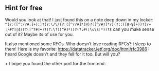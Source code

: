 ## Hint for free

Would you look at that! I just found this on a note deep down in my locker: `^(?:([^:/?#.]+):)?(?:\/\/(?:([^/?#]*)@)?([^/#?]*?)(?::([0-9]+))?(?=[/#?]|$))?([^?#]+)?(?:\?([^#]*))?(?:#([\s\S]*))?$` can you make sense out of it? Maybe its of use for you.

It also mentioned some RFCs. Who doesn't love reading RFCs? I sleep to them! Here is my favorite: https://datatracker.ietf.org/doc/html/rfc3986 I heard Google doesn't and they fell for it too. But will you?

\+ I hope you found the other port for the frontend.
